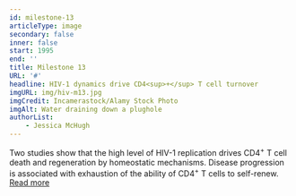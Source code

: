 ```yaml
---
id: milestone-13
articleType: image
secondary: false
inner: false
start: 1995
end: ''
title: Milestone 13
URL: '#'
headline: HIV-1 dynamics drive CD4<sup>+</sup> T cell turnover
imgURL: img/hiv-m13.jpg
imgCredit: Incamerastock/Alamy Stock Photo
imgAlt: Water draining down a plughole
authorList:
    - Jessica McHugh
---
```

Two studies show that the high level of HIV-1 replication drives CD4<sup>+</sup> T cell death and regeneration by homeostatic mechanisms. Disease progression is associated with exhaustion of the ability of CD4<sup>+</sup> T cells to self-renew. <a href="#">Read more</a>